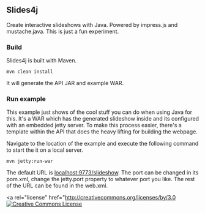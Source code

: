## Slides4j ##

Create interactive slideshows with Java. Powered by impress.js and mustache.java. This is just a fun experiment.

### Build ###

Slides4j is built with Maven.

    mvn clean install
    
It will generate the API JAR and example WAR.

### Run example ###
This example just shows of the cool stuff you can do when using Java for this. It's a WAR which has the generated slideshow inside and its configured with an embedded jetty server.
To make this process easier, there's a template within the API that does the heavy lifting for building the webpage.

Navigate to the location of the example and execute the following command to start the it on a local server.

    mvn jetty:run-war
    
The default URL is [localhost:9773/slideshow](localhost:9773/slideshow).
The port can be changed in its pom.xml, change the jetty.port property to whatever port you like. The rest of the URL can be found in the web.xml.


<a rel="license" href="http://creativecommons.org/licenses/by/3.0<a rel="license" href="http://creativecommons.org/licenses/by/3.0/"><img alt="Creative Commons License" style="border-width:0" src="http://i.creativecommons.org/l/by/3.0/88x31.png" /></a>